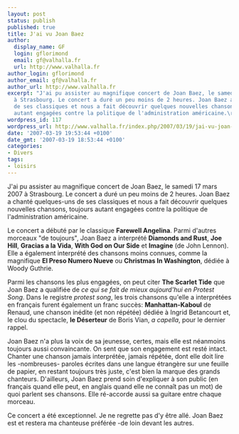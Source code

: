 ```yaml
---
layout: post
status: publish
published: true
title: J'ai vu Joan Baez
author:
  display_name: GF
  login: gflorimond
  email: gf@valhalla.fr
  url: http://www.valhalla.fr
author_login: gflorimond
author_email: gf@valhalla.fr
author_url: http://www.valhalla.fr
excerpt: "J'ai pu assister au magnifique concert de Joan Baez, le samedi 17 mars 2007
  à Strasbourg. Le concert a duré un peu moins de 2 heures. Joan Baez a chanté quelques-uns
  de ses classiques et nous a fait découvrir quelques nouvelles chansons, toujours
  autant engagées contre la politique de l'administration américaine.\r\n\r\n"
wordpress_id: 117
wordpress_url: http://www.valhalla.fr/index.php/2007/03/19/jai-vu-joan-baez/
date: '2007-03-19 19:53:44 +0100'
date_gmt: '2007-03-19 18:53:44 +0100'
categories:
- Divers
tags:
- loisirs
---
```

<p>J'ai pu assister au magnifique concert de Joan Baez, le samedi 17 mars 2007 à Strasbourg. Le concert a duré un peu moins de 2 heures. Joan Baez a chanté quelques-uns de ses classiques et nous a fait découvrir quelques nouvelles chansons, toujours autant engagées contre la politique de l'administration américaine.</p>
<p><a id="more"></a><a id="more-117"></a></p>
<p>Le concert a débuté par le classique <strong>Farewell Angelina</strong>. Parmi d'autres morceaux "de toujours", Joan Baez a interprété <strong>Diamonds and Rust</strong>, <strong>Joe Hill</strong>, <strong>Gracias a la Vida</strong>, <strong>With God on Our Side</strong> et <strong>Imagine</strong> (de John Lennon). Elle a également interprété des chansons moins connues, comme la magnifique <strong>El Preso Numero Nueve</strong> ou <strong>Christmas In Washington</strong>, dédiée à Woody Guthrie.</p>
<p>Parmi les chansons les plus engagées, on peut citer <strong>The Scarlet Tide</strong> que Joan Baez a qualifiée de <em>ce qui se fait de mieux aujourd'hui en Protest Song</em>. Dans le registre <em>protest song</em>, les trois chansons qu'elle a interprétées en français furent également un franc succès: <strong>Manhattan-Kaboul</strong> de Renaud, une chanson inédite (et non répétée) dédiée à Ingrid Betancourt et, le clou du spectacle, <strong>le Déserteur</strong> de Boris Vian, <em>a capella</em>, pour le dernier rappel.</p>
<p>Joan Baez n'a plus la voix de sa jeunesse, certes, mais elle est néanmoins toujours aussi convaincante. On sent que son engagement est resté intact. Chanter une chanson jamais interprétée, jamais répétée, dont elle doit lire les -nombreuses- paroles écrites dans une langue étrangère sur une feuille de papier, en restant toujours très juste, c'est bien la marque des grands chanteurs. D'ailleurs, Joan Baez prend soin d'expliquer à son public (en français quand elle peut, en anglais quand elle ne connaît pas un mot) de quoi parlent ses chansons. Elle ré-accorde aussi sa guitare entre chaque morceau.</p>
<p>Ce concert a été exceptionnel. Je ne regrette pas d'y être allé. Joan Baez est et restera ma chanteuse préférée -de loin devant les autres.</p>
